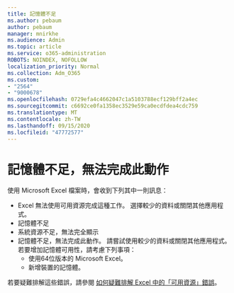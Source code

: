 ```yaml
---
title: 記憶體不足
ms.author: pebaum
author: pebaum
manager: mnirkhe
ms.audience: Admin
ms.topic: article
ms.service: o365-administration
ROBOTS: NOINDEX, NOFOLLOW
localization_priority: Normal
ms.collection: Adm_O365
ms.custom:
- "2564"
- "9000678"
ms.openlocfilehash: 0729efa4c4662047c1a5103788ecf129bff2a4ec
ms.sourcegitcommit: c6692ce0fa1358ec3529e59ca0ecdfdea4cdc759
ms.translationtype: MT
ms.contentlocale: zh-TW
ms.lasthandoff: 09/15/2020
ms.locfileid: "47772577"
---
```

# <a name="there-isnt-enough-memory-to-complete-this-action"></a>記憶體不足，無法完成此動作

使用 Microsoft Excel 檔案時，會收到下列其中一則訊息：

- Excel 無法使用可用資源完成這種工作。 選擇較少的資料或關閉其他應用程式。
- 記憶體不足
- 系統資源不足，無法完全顯示
- 記憶體不足，無法完成此動作。 請嘗試使用較少的資料或關閉其他應用程式。 若要增加記憶體可用性，請考慮下列事項： 
    - 使用64位版本的 Microsoft Excel。
    - 新增裝置的記憶體。

若要疑難排解這些錯誤，請參閱 [如何疑難排解 Excel 中的「可用資源」錯誤](https://docs.microsoft.com/office/troubleshoot/excel/available-resources-errors)。
